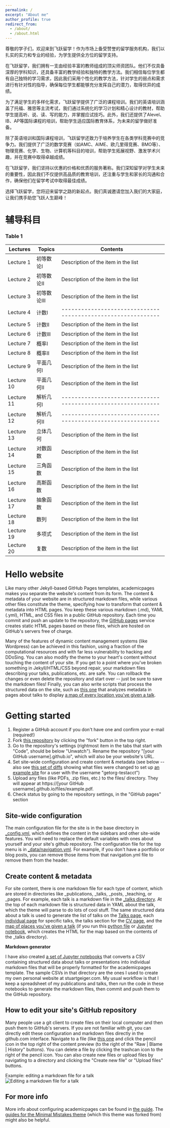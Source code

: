 ```yaml
---
permalink: /
excerpt: "About me"
author_profile: true
redirect_from: 
  - /about/
  - /about.html
---
```



尊敬的学子们，欢迎来到飞跃留学！作为市场上备受赞誉的留学服务机构，我们以扎实的实力和专业的经验，为学生提供全方位的留学支持。

在飞跃留学，我们拥有一支由经验丰富的教师组成的顶尖师资团队。他们不仅具备深厚的学科知识，还具备丰富的教学经验和独特的教学方法。我们相信每位学生都有自己独特的学习需求，因此我们采用个性化的教学方法，针对学生的弱点和需求进行有针对性的指导，确保每位学生都能够充分发挥自己的潜力，取得优异的成绩。

为了满足学生的多样化需求，飞跃留学提供了广泛的课程培训。我们的英语培训涵盖了托福、雅思等主流考试，我们通过系统化的学习计划和精心设计的教材，帮助学生提高听、说、读、写的能力，并掌握应试技巧。此外，我们还提供了Alevel、IB、AP等国际课程的培训，帮助学生适应国际教育体系，为未来的留学做好准备。

除了英语培训和国际课程培训，飞跃留学还致力于培养学生在各类学科竞赛中的竞争力。我们提供了广泛的数学竞赛（如AMC、AIME、欧几里得竞赛、BMO等）、物理竞赛、化学、生物、计算机等科目的培训，帮助学生拓展视野、激发学术兴趣，并在竞赛中取得卓越成绩。

在飞跃留学，我们坚持以优惠的价格和优质的服务著称。我们深知留学对学生未来的重要性，因此我们不仅提供高品质的教育培训，还注重与学生和家长的沟通和合作，确保他们在留学考试中取得最佳成绩。

选择飞跃留学，您将迎来留学之路的新起点。我们真诚邀请您加入我们的大家庭，让我们携手助您飞跃人生巅峰！

辅导科目
======
### Table 1

| Lectures            | Topics   |   Contents                                                           |
| --------         | ------ | ------------------------------------------------------------ |
| Lecture 1    | 初等数论I   | Description of the item in the list                          |
| Lecture 2   | 初等数论II   | Description of the item in the list                          |
| Lecture 3    | 初等数论III   | Description of the item in the list                          |
| Lecture 4       | 计数I | ------------------------------------------------------------ |
| Lecture 5  | 计数II   | Description of the item in the list                          |
| Lecture 6   | 计数III   | Description of the item in the list                          |
| Lecture 7    | 概率I   | Description of the item in the list                          |
| Lecture 8    | 概率II  | Description of the item in the list                          |
| Lecture 9   | 平面几何I   | Description of the item in the list                          |
| Lecture 10    | 平面几何II  | Description of the item in the list                          |
| Lecture 11       | 解析几何I | ------------------------------------------------------------ |
| Lecture 12       | 解析几何II | ------------------------------------------------------------ |
| Lecture 13  | 立体几何   | Description of the item in the list                          |
| Lecture 14   | 对数函数  | Description of the item in the list                          |
| Lecture 15    | 三角函数   | Description of the item in the list                          |
| Lecture 16    | 高斯函数   | Description of the item in the list                          |
| Lecture 17    | 抽象函数   | Description of the item in the list                          |
| Lecture 18   | 数列  | Description of the item in the list                          |
| Lecture 19    | 多项式   | Description of the item in the list                          |
| Lecture 20    | 复数   | Description of the item in the list                          |

Hello website
======
Like many other Jekyll-based GitHub Pages templates, academicpages makes you separate the website's content from its form. The content & metadata of your website are in structured markdown files, while various other files constitute the theme, specifying how to transform that content & metadata into HTML pages. You keep these various markdown (.md), YAML (.yml), HTML, and CSS files in a public GitHub repository. Each time you commit and push an update to the repository, the [GitHub pages](https://pages.github.com/) service creates static HTML pages based on these files, which are hosted on GitHub's servers free of charge.

Many of the features of dynamic content management systems (like Wordpress) can be achieved in this fashion, using a fraction of the computational resources and with far less vulnerability to hacking and DDoSing. You can also modify the theme to your heart's content without touching the content of your site. If you get to a point where you've broken something in Jekyll/HTML/CSS beyond repair, your markdown files describing your talks, publications, etc. are safe. You can rollback the changes or even delete the repository and start over -- just be sure to save the markdown files! Finally, you can also write scripts that process the structured data on the site, such as [this one](https://github.com/academicpages/academicpages.github.io/blob/master/talkmap.ipynb) that analyzes metadata in pages about talks to display [a map of every location you've given a talk](https://academicpages.github.io/talkmap.html).

Getting started
======
1. Register a GitHub account if you don't have one and confirm your e-mail (required!)
1. Fork [this repository](https://github.com/academicpages/academicpages.github.io) by clicking the "fork" button in the top right. 
1. Go to the repository's settings (rightmost item in the tabs that start with "Code", should be below "Unwatch"). Rename the repository "[your GitHub username].github.io", which will also be your website's URL.
1. Set site-wide configuration and create content & metadata (see below -- also see [this set of diffs](http://archive.is/3TPas) showing what files were changed to set up [an example site](https://getorg-testacct.github.io) for a user with the username "getorg-testacct")
1. Upload any files (like PDFs, .zip files, etc.) to the files/ directory. They will appear at https://[your GitHub username].github.io/files/example.pdf.  
1. Check status by going to the repository settings, in the "GitHub pages" section

Site-wide configuration
------
The main configuration file for the site is in the base directory in [_config.yml](https://github.com/academicpages/academicpages.github.io/blob/master/_config.yml), which defines the content in the sidebars and other site-wide features. You will need to replace the default variables with ones about yourself and your site's github repository. The configuration file for the top menu is in [_data/navigation.yml](https://github.com/academicpages/academicpages.github.io/blob/master/_data/navigation.yml). For example, if you don't have a portfolio or blog posts, you can remove those items from that navigation.yml file to remove them from the header. 

Create content & metadata
------
For site content, there is one markdown file for each type of content, which are stored in directories like _publications, _talks, _posts, _teaching, or _pages. For example, each talk is a markdown file in the [_talks directory](https://github.com/academicpages/academicpages.github.io/tree/master/_talks). At the top of each markdown file is structured data in YAML about the talk, which the theme will parse to do lots of cool stuff. The same structured data about a talk is used to generate the list of talks on the [Talks page](https://academicpages.github.io/talks), each [individual page](https://academicpages.github.io/talks/2012-03-01-talk-1) for specific talks, the talks section for the [CV page](https://academicpages.github.io/cv), and the [map of places you've given a talk](https://academicpages.github.io/talkmap.html) (if you run this [python file](https://github.com/academicpages/academicpages.github.io/blob/master/talkmap.py) or [Jupyter notebook](https://github.com/academicpages/academicpages.github.io/blob/master/talkmap.ipynb), which creates the HTML for the map based on the contents of the _talks directory).

**Markdown generator**

I have also created [a set of Jupyter notebooks](https://github.com/academicpages/academicpages.github.io/tree/master/markdown_generator
) that converts a CSV containing structured data about talks or presentations into individual markdown files that will be properly formatted for the academicpages template. The sample CSVs in that directory are the ones I used to create my own personal website at stuartgeiger.com. My usual workflow is that I keep a spreadsheet of my publications and talks, then run the code in these notebooks to generate the markdown files, then commit and push them to the GitHub repository.

How to edit your site's GitHub repository
------
Many people use a git client to create files on their local computer and then push them to GitHub's servers. If you are not familiar with git, you can directly edit these configuration and markdown files directly in the github.com interface. Navigate to a file (like [this one](https://github.com/academicpages/academicpages.github.io/blob/master/_talks/2012-03-01-talk-1.md) and click the pencil icon in the top right of the content preview (to the right of the "Raw | Blame | History" buttons). You can delete a file by clicking the trashcan icon to the right of the pencil icon. You can also create new files or upload files by navigating to a directory and clicking the "Create new file" or "Upload files" buttons. 

Example: editing a markdown file for a talk
![Editing a markdown file for a talk](/images/editing-talk.png)

For more info
------
More info about configuring academicpages can be found in [the guide](https://academicpages.github.io/markdown/). The [guides for the Minimal Mistakes theme](https://mmistakes.github.io/minimal-mistakes/docs/configuration/) (which this theme was forked from) might also be helpful.
